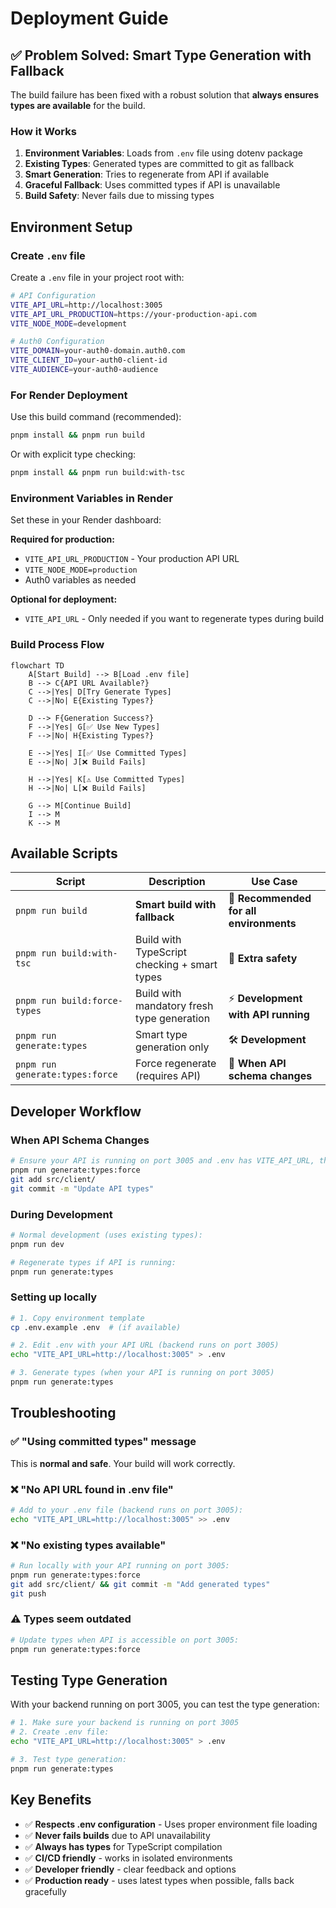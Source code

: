 # Deployment Guide

## ✅ Problem Solved: Smart Type Generation with Fallback

The build failure has been fixed with a robust solution that **always ensures types are available** for the build.

### How it Works

1. **Environment Variables**: Loads from `.env` file using dotenv package
2. **Existing Types**: Generated types are committed to git as fallback
3. **Smart Generation**: Tries to regenerate from API if available  
4. **Graceful Fallback**: Uses committed types if API is unavailable
5. **Build Safety**: Never fails due to missing types

## Environment Setup

### Create `.env` file

Create a `.env` file in your project root with:

```bash
# API Configuration
VITE_API_URL=http://localhost:3005
VITE_API_URL_PRODUCTION=https://your-production-api.com
VITE_NODE_MODE=development

# Auth0 Configuration  
VITE_DOMAIN=your-auth0-domain.auth0.com
VITE_CLIENT_ID=your-auth0-client-id
VITE_AUDIENCE=your-auth0-audience
```

### For Render Deployment

Use this build command (recommended):
```bash
pnpm install && pnpm run build
```

Or with explicit type checking:
```bash
pnpm install && pnpm run build:with-tsc
```

### Environment Variables in Render

Set these in your Render dashboard:

**Required for production:**
- `VITE_API_URL_PRODUCTION` - Your production API URL
- `VITE_NODE_MODE=production`
- Auth0 variables as needed

**Optional for deployment:**
- `VITE_API_URL` - Only needed if you want to regenerate types during build

### Build Process Flow

```mermaid
flowchart TD
    A[Start Build] --> B[Load .env file]
    B --> C{API URL Available?}
    C -->|Yes| D[Try Generate Types]
    C -->|No| E{Existing Types?}
    
    D --> F{Generation Success?}
    F -->|Yes| G[✅ Use New Types]
    F -->|No| H{Existing Types?}
    
    E -->|Yes| I[✅ Use Committed Types]
    E -->|No| J[❌ Build Fails]
    
    H -->|Yes| K[⚠️ Use Committed Types]
    H -->|No| L[❌ Build Fails]
    
    G --> M[Continue Build]
    I --> M
    K --> M
```

## Available Scripts

| Script | Description | Use Case |
|--------|-------------|----------|
| `pnpm run build` | **Smart build with fallback** | 🎯 **Recommended for all environments** |
| `pnpm run build:with-tsc` | Build with TypeScript checking + smart types | 🔧 **Extra safety** |
| `pnpm run build:force-types` | Build with mandatory fresh type generation | ⚡ **Development with API running** |
| `pnpm run generate:types` | Smart type generation only | 🛠️ **Development** |
| `pnpm run generate:types:force` | Force regenerate (requires API) | 🔄 **When API schema changes** |

## Developer Workflow

### When API Schema Changes
```bash
# Ensure your API is running on port 3005 and .env has VITE_API_URL, then:
pnpm run generate:types:force
git add src/client/
git commit -m "Update API types"
```

### During Development
```bash
# Normal development (uses existing types):
pnpm run dev

# Regenerate types if API is running:
pnpm run generate:types
```

### Setting up locally
```bash
# 1. Copy environment template
cp .env.example .env  # (if available)

# 2. Edit .env with your API URL (backend runs on port 3005)
echo "VITE_API_URL=http://localhost:3005" > .env

# 3. Generate types (when your API is running on port 3005)
pnpm run generate:types
```

## Troubleshooting

### ✅ "Using committed types" message
This is **normal and safe**. Your build will work correctly.

### ❌ "No API URL found in .env file"
```bash
# Add to your .env file (backend runs on port 3005):
echo "VITE_API_URL=http://localhost:3005" >> .env
```

### ❌ "No existing types available"
```bash
# Run locally with your API running on port 3005:
pnpm run generate:types:force
git add src/client/ && git commit -m "Add generated types"
git push
```

### ⚠️ Types seem outdated
```bash
# Update types when API is accessible on port 3005:
pnpm run generate:types:force
```

## Testing Type Generation

With your backend running on port 3005, you can test the type generation:

```bash
# 1. Make sure your backend is running on port 3005
# 2. Create .env file:
echo "VITE_API_URL=http://localhost:3005" > .env

# 3. Test type generation:
pnpm run generate:types
```

## Key Benefits

- ✅ **Respects .env configuration** - Uses proper environment file loading
- ✅ **Never fails builds** due to API unavailability
- ✅ **Always has types** for TypeScript compilation  
- ✅ **CI/CD friendly** - works in isolated environments
- ✅ **Developer friendly** - clear feedback and options
- ✅ **Production ready** - uses latest types when possible, falls back gracefully 